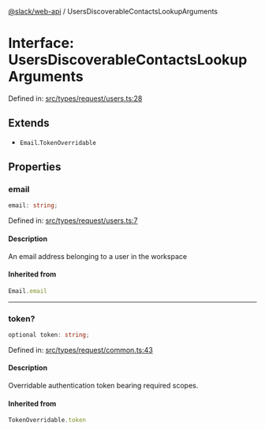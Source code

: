 [@slack/web-api](../index.md) / UsersDiscoverableContactsLookupArguments

# Interface: UsersDiscoverableContactsLookupArguments

Defined in: [src/types/request/users.ts:28](https://github.com/slackapi/node-slack-sdk/blob/main/packages/web-api/src/types/request/users.ts#L28)

## Extends

- `Email`.`TokenOverridable`

## Properties

### email

```ts
email: string;
```

Defined in: [src/types/request/users.ts:7](https://github.com/slackapi/node-slack-sdk/blob/main/packages/web-api/src/types/request/users.ts#L7)

#### Description

An email address belonging to a user in the workspace

#### Inherited from

```ts
Email.email
```

***

### token?

```ts
optional token: string;
```

Defined in: [src/types/request/common.ts:43](https://github.com/slackapi/node-slack-sdk/blob/main/packages/web-api/src/types/request/common.ts#L43)

#### Description

Overridable authentication token bearing required scopes.

#### Inherited from

```ts
TokenOverridable.token
```

